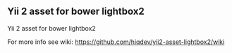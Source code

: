 Yii 2 asset for bower lightbox2
-------------------------------

Yii 2 asset for bower lightbox2

For more info see wiki:
https://github.com/hiqdev/yii2-asset-lightbox2/wiki
